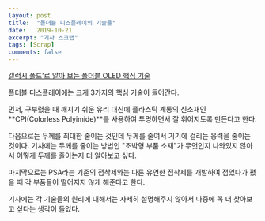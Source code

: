 ```yaml
---
layout: post
title:  "폴더블 디스플레이의 기술들"
date:   2019-10-21
excerpt: "기사 스크랩"
tags: [Scrap]
comments: false
---
```


[갤럭시 폴드’로 알아 보는 폴더블 OLED 핵심 기술](http://news.samsungdisplay.com/20953)

폴더블 디스플레이에는 크게 3가지의 핵심 기술이 들어간다.

먼저, 구부렸을 때 깨지기 쉬운 유리 대신에 플라스틱 계통의 신소재인 **CPI(Colorless Polyimide)**를 사용하여 투명하면서 잘 휘어지도록 만든다고 한다.

다음으로는 두께를 최대한 줄이는 것인데 두께를 줄여서 기기에 걸리는 응력을 줄이는 것이다. 기사에는 두께를 줄이는 방법인 "초박형 부품 소재"가 무엇인지 나와있지 않아서  어떻게 두께를 줄이는지 더 알아보고 싶다.

마지막으로는 PSA라는 기존의 접착제와는 다른 유연한 접착제를 개발하여 접었다가 폈을 때 각 부품들이 떨어지지 않게 해준다고 한다.




기사에는 각 기술들의 원리에 대해서는 자세히 설명해주지 않아서 나중에 꼭 더 찾아보고 싶다는 생각이 들었다.